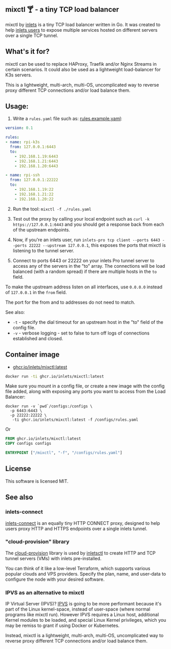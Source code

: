 ## mixctl 🍸 - a tiny TCP load balancer 

mixctl by [inlets](https://docs.inlets.dev) is a tiny TCP load balancer written in Go. It was created to help [inlets users](https://docs.inlets.dev) to expose multiple services hosted on different servers over a single TCP tunnel.

## What's it for?

mixctl can be used to replace HAProxy, Traefik and/or Nginx Streams in certain scenarios. It could also be used as a lightweight load-balancer for K3s servers.

This is a lightweight, multi-arch, multi-OS, uncomplicated way to reverse proxy different TCP connections and/or load balance them.

## Usage:

1) Write a `rules.yaml` file such as: [rules.example.yaml](rules.example.yaml):

```yaml
version: 0.1

rules:
- name: rpi-k3s
  from: 127.0.0.1:6443
  to:
    - 192.168.1.19:6443
    - 192.168.1.21:6443
    - 192.168.1.20:6443

- name: rpi-ssh
  from: 127.0.0.1:22222
  to:
    - 192.168.1.19:22
    - 192.168.1.21:22
    - 192.168.1.20:22
```

2) Run the tool: `mixctl -f ./rules.yaml`

3) Test out the proxy by calling your local endpoint such as `curl -k https://127.0.0.1:6443` and you should get a response back from each of the upstream endpoints.

4) Now, if you're an inlets user, run `inlets-pro tcp client --ports 6443 --ports 22222 --upstream 127.0.0.1`, this exposes the ports that mixctl is listening to the tunnel server.

4) Connect to ports 6443 or 22222 on your inlets Pro tunnel server to access any of the servers in the "to" array. The connections will be load balanced (with a random spread) if there are multiple hosts in the `to` field.

To make the upstream address listen on all interfaces, use `0.0.0.0` instead of `127.0.0.1` in the `from` field.

The port for the from and to addresses do not need to match.

See also:
* `-t` - specify the dial timeout for an upstream host in the "to" field of the config file.
* `-v` - verbose logging - set to false to turn off logs of connections established and closed.

## Container image

* [ghcr.io/inlets/mixctl:latest](https://ghcr.io/inlets/mixctl)

```bash
docker run -ti ghcr.io/inlets/mixctl:latest
```

Make sure you mount in a config file, or create a new image with the config file added, along with exposing any ports you want to access from the Load Balancer:

```
docker run -v `pwd`/configs:/configs \
  -p 6443:6443 \
  -p 22222:22222 \
   -ti ghcr.io/inlets/mixctl:latest -f /configs/rules.yaml
```

Or

```Dockerfile
FROM ghcr.io/inlets/mixctl:latest
COPY configs configs

ENTRYPOINT ["/mixctl", "-f", "/configs/rules.yaml"]
```

## License

This software is licensed MIT.

## See also

### inlets-connect

[inlets-connect](https://github.com/alexellis/inlets-connect) is an equally tiny HTTP CONNECT proxy, designed to help users proxy HTTP and HTTPS endpoints over a single inlets tunnel.

### "cloud-provision" library

The [cloud-provision](https://github.com/inlets/cloud-provision) library is used by [inletsctl](https://github.com/inlets/inletsctl) to create HTTP and TCP tunnel servers (VMs) with inlets pre-installed.

You can think of it like a low-level Terraform, which supports various popular clouds and VPS providers. Specify the plan, name, and user-data to configure the node with your desired software.

### IPVS as an alternative to mixctl

IP Virtual Server (IPVS)? [IPVS](https://debugged.it/blog/ipvs-the-linux-load-balancer/) is going to be more performant because it's part of the Linux kernel-space, instead of user-space (where normal programs like mixctl run). However IPVS requires a Linux host, additional Kernel modules to be loaded, and special Linux Kernel privileges, which you may be remiss to grant if using Docker or Kubernetes.

Instead, mixctl is a lightweight, multi-arch, multi-OS, uncomplicated way to reverse proxy different TCP connections and/or load balance them.

